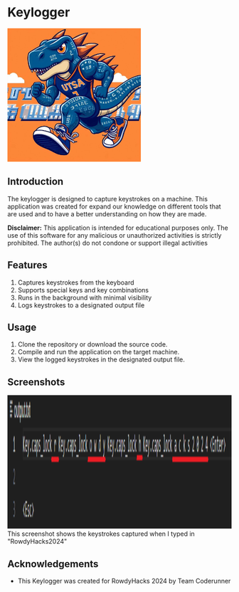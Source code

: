 # Keylogger

<img src="logo.jpg" width="300" height="300" />

## Introduction
The keylogger is designed to capture keystrokes on a machine. This application was created for expand our knowledge on different tools that are used and to have a better understanding on how they are made.

**Disclaimer:** This application is intended for educational purposes only. The use of this software for any malicious or unauthorized activities is strictly prohibited. The author(s) do not condone or support illegal activities

## Features
1. Captures keystrokes from the keyboard
2. Supports special keys and key combinations
3. Runs in the background with minimal visibility
4. Logs keystrokes to a designated output file


## Usage
1. Clone the repository or download the source code.
2. Compile and run the application on the target machine.
3. View the logged keystrokes in the designated output file.

## Screenshots
<img src="KeylogRH.png" width="730" height="300" />
This screenshot shows the keystrokes captured when I typed in "RowdyHacks2024"

## Acknowledgements
- This Keylogger was created for RowdyHacks 2024 by Team Coderunner
